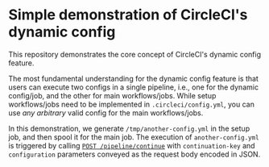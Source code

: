 # Simple demonstration of CircleCI's dynamic config

This repository demonstrates the core concept of CircleCI's dynamic config feature.

The most fundamental understanding for the dynamic config feature is that users can execute two configs in a single pipeline, i.e., one for the dynamic config/job, and the other for main workflows/jobs. While setup workflows/jobs need to be implemented in `.circleci/config.yml`, you can use _any arbitrary_ valid config for the main workflows/jobs.

In this demonstration, we generate `/tmp/another-config.yml` in the setup job, and then spool it for the main job. The execution of `another-config.yml` is triggered by calling [`POST /pipeline/continue`](https://circleci.com/docs/api/v2/#operation/continuePipeline) with `continuation-key` and `configuration` parameters conveyed as the request body encoded in JSON.
